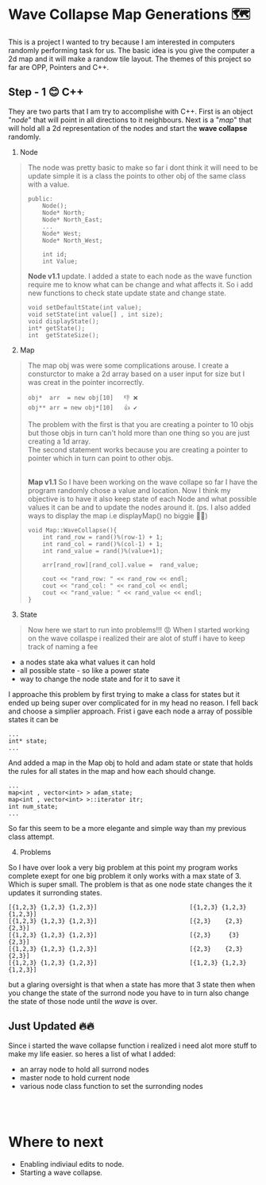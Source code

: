 # Wave Collapse Map Generations 🗺

This is a project I wanted to try because I am interested in computers randomly performing task for us. The basic idea is you give the computer a 2d map and it will make a randow tile layout. The themes of this project so far are OPP, Pointers and C++.

## Step - 1 😊 C++ 
They are two parts that I am try to accomplishe with C++. First is an object "*node*" that will point in all directions to it neighbours. Next is a "*map*" that will hold all a 2d representation of the nodes and start the **wave collapse** randomly.

1. Node 
>   The node was pretty basic to make so far i dont think it will need to be update simple it is a class the points to other obj of the same class with a value. 
>   
>   ```
>   public:
>       Node();
>       Node* North;
>       Node* North_East;
>       ...
>       Node* West;
>       Node* North_West;
>       
>       int id;    
>       int Value;           
>   ```
>   
>   **Node v1.1** update. I added a state to each node as the wave function require me to know what can be change and what affects it. So i add new functions to check state update state and change state.
>   ```
>   void setDefaultState(int value);
>   void setState(int value[] , int size);
>   void displayState();
>   int* getState();
>   int  getStateSize();
>   
>   ```

2. Map
>   The map obj was were some complications arouse. I create a consturctor to make a 2d array based on a user input for size but I was creat in the pointer incorrectly.</br>
>   ```
>   obj*  arr  = new obj[10]   👎 ❌ 
>   obj** arr = new obj*[10]   👍 ✔
>   ```
>   The problem with the first is that you are creating a pointer to 10 objs but those objs in turn can't hold more than one thing so you are just creating a 1d array.</br>
>   The second statement works because you are creating a pointer to pointer which in turn can point to other objs.</br></br>
>   
>   **Map v1.1** So I have been working on the wave collape so far I have the program randomly chose a value and location. Now I think my objective is to have it also keep state of each 
>   Node and what possible values it can be and to update the nodes around it. (ps. I also added ways to display the map i.e displayMap() no biggie 🤷‍♂️)
>   ```
>   void Map::WaveCollapse(){
>       int rand_row = rand()%(row-1) + 1;
>       int rand_col = rand()%(col-1) + 1;
>       int rand_value = rand()%(value+1);
>       
>       arr[rand_row][rand_col].value =  rand_value;
>   
>       cout << "rand_row: " << rand_row << endl;
>       cout << "rand_col: " << rand_col << endl;
>       cout << "rand_value: " << rand_value << endl;
>   }
>   ```

3. State
>   Now here we start to run into problems!!! 😡 
>   When I started working on the wave collaspe i realized their are alot of stuff i have to keep track of naming a fee
* a nodes state aka what values it can hold 
* all possible state - so like a power state
* way to change the node state and for it to save it

I approache this problem by first trying to make a class for states but it ended up being super over complicated for in my head no reason. I fell back and choose a simplier approach. Frist i gave each node a array of possible states it can be 
```
...
int* state;
...
```

And added a map in the Map obj to hold and adam state or state that holds the rules for all states in the map and how each should change.

```
...
map<int , vector<int> > adam_state;
map<int , vector<int> >::iterator itr;
int num_state;
...
```

So far this seem to be a more elegante and simple way than my previous class attempt.

4. Problems

So I have over look a very big problem at this point my program works complete exept for one big problem it only works with a max state of 3. Which is super small. The problem is that as one node state changes the it updates it surronding states.

```
[{1,2,3} {1,2,3} {1,2,3}]                          [{1,2,3} {1,2,3} {1,2,3}]
[{1,2,3} {1,2,3} {1,2,3}]                          [{2,3}    {2,3}    {2,3}]  
[{1,2,3} {1,2,3} {1,2,3}]                          [{2,3}     {3}     {2,3}]  
[{1,2,3} {1,2,3} {1,2,3}]                          [{2,3}    {2,3}    {2,3}]  
[{1,2,3} {1,2,3} {1,2,3}]                          [{1,2,3} {1,2,3} {1,2,3}]

```


but a glaring oversight is that when a state has more that 3 state then when you change the state of the surrond node you have to in turn also change the state of those node until the *wave* is over.

</hr>

## Just Updated 🔥🔥

Since i started the wave collapse function i realized i need alot more stuff to make my life easier. so heres a list of what I added: 

* an array node to hold all surrond nodes
* master node to hold current node
* various node class function to set the surronding nodes 


</br>
</br>
</hr>

# Where to next
- Enabling indiviaul edits to node.
- Starting a wave collapse.